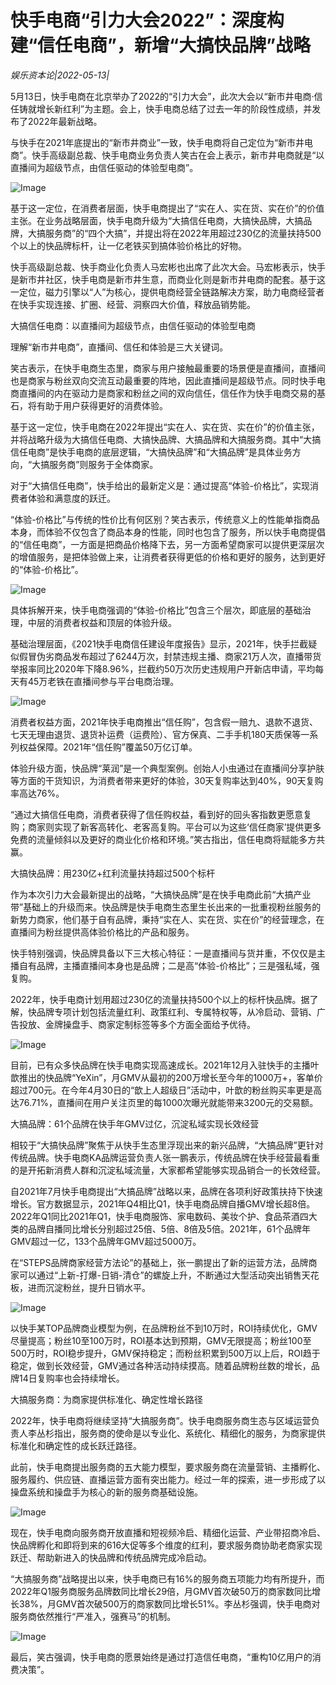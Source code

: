 # 快手电商“引力大会2022”：深度构建“信任电商”，新增“大搞快品牌”战略

*娱乐资本论|2022-05-13|*

5月13日，快手电商在北京举办了2022的“引力大会”，此次大会以“新市井电商·信任铸就增长新红利”为主题。会上，快手电商总结了过去一年的阶段性成绩，并发布了2022年最新战略。

与快手在2021年底提出的“新市井商业”一致，快手电商将自己定位为“新市井电商”。快手高级副总裁、快手电商业务负责人笑古在会上表示，新市井电商就是“以直播间为超级节点，由信任驱动的体验型电商”。

![Image](http://static.ylzbl.com/uploads/ueditor/php/upload/image/20220513/1652424899228857.png)

基于这一定位，在消费者层面，快手电商提出了“实在人、实在货、实在价”的价值主张。在业务战略层面，快手电商升级为“大搞信任电商，大搞快品牌，大搞品牌，大搞服务商”的“四个大搞”，并提出将在2022年用超过230亿的流量扶持500个以上的快品牌标杆，让一亿老铁买到搞体验价格比的好物。

快手高级副总裁、快手商业化负责人马宏彬也出席了此次大会。马宏彬表示，快手是新市井社区，快手电商是新市井生意，而商业化则是新市井电商的配套。基于这一定位，磁力引擎以“人”为核心，提供电商经营全链路解决方案，助力电商经营者在快手实现连接、扩圈、经营、洞察四大价值，释放品销势能。

大搞信任电商：以直播间为超级节点，由信任驱动的体验型电商

理解“新市井电商”，直播间、信任和体验是三大关键词。

笑古表示，在快手电商生态里，商家与用户接触最重要的场景便是直播间，直播间也是商家与粉丝双向交流互动最重要的阵地，因此直播间是超级节点。同时快手电商直播间的内在驱动力是商家和粉丝之间的双向信任，信任作为快手电商交易的基石，将有助于用户获得更好的消费体验。

基于这一定位，快手电商在2022年提出“实在人、实在货、实在价”的价值主张，并将战略升级为大搞信任电商、大搞快品牌、大搞品牌和大搞服务商。其中“大搞信任电商”是快手电商的底层逻辑，“大搞快品牌”和“大搞品牌”是具体业务方向，“大搞服务商”则服务于全体商家。

对于“大搞信任电商”，快手给出的最新定义是：通过提高“体验-价格比”，实现消费者体验和满意度的跃迁。

“体验-价格比”与传统的性价比有何区别？笑古表示，传统意义上的性能单指商品本身，而体验不仅包含了商品本身的性能，同时也包含了服务，所以快手电商提倡的“信任电商”，一方面是把商品价格降下去，另一方面希望商家可以提供更深层次的增值服务，是把体验做上来，让消费者获得更低的价格和更好的服务，达到更好的“体验-价格比”。

![Image](http://static.ylzbl.com/uploads/ueditor/php/upload/image/20220513/1652424918232557.png)

具体拆解开来，快手电商强调的“体验-价格比”包含三个层次，即底层的基础治理，中层的消费者权益和顶层的体验升级。

基础治理层面，《2021快手电商信任建设年度报告》显示，2021年，快手拦截疑似假冒伪劣商品发布超过了6244万次，封禁违规主播、商家21万人次，直播带货举报率同比2020年下降8.96%，拦截约50万次历史违规用户开新店申请，平均每天有45万老铁在直播间参与平台电商治理。

![Image](http://static.ylzbl.com/uploads/ueditor/php/upload/image/20220513/1652424930490478.png)

消费者权益方面，2021年快手电商推出“信任购”，包含假一赔九、退款不退货、七天无理由退货、退货补运费（运费险）、官方保真、二手手机180天质保等一系列权益保障。2021年“信任购”覆盖50万亿订单。

体验升级方面，快品牌“莱润”是一个典型案例。创始人小虫通过在直播间分享护肤等方面的干货知识，为消费者带来更好的体验，30天复购率达到40%，90天复购率高达76%。

“通过大搞信任电商，消费者获得了信任购权益，看到好的回头客指数更愿意复购；商家则实现了新客高转化、老客高复购。平台可以为这些‘信任商家’提供更多免费的流量倾斜以及更好的商业化价格和环境。”笑古指出，信任电商将赋能多方共赢。

大搞快品牌：用230亿+红利流量扶持超过500个标杆

作为本次引力大会最新提出的战略，“大搞快品牌”是在快手电商此前“大搞产业带”基础上的升级而来。快品牌是快手电商生态里生长出来的一批重视粉丝服务的新势力商家，他们基于自有品牌，秉持“实在人、实在货、实在价”的经营理念，在直播间为粉丝提供高体验价格比的产品和服务。

快手特别强调，快品牌具备以下三大核心特征：一是直播间与货并重，不仅仅是主播自有品牌，主播直播间本身也是品牌；二是高“体验-价格比”；三是强私域，强复购。

2022年，快手电商计划用超过230亿的流量扶持500个以上的标杆快品牌。据了解，快品牌专项计划包括流量红利、政策红利、专属特权等，从冷启动、营销、广告投放、金牌操盘手、商家定制标签等多个方面全面给予优待。

![Image](http://static.ylzbl.com/uploads/ueditor/php/upload/image/20220513/1652424955939084.png)

目前，已有众多快品牌在快手电商实现高速成长。2021年12月入驻快手的主播叶歆推出的快品牌“YeXin”，月GMV从最初的200万增长至今年的1000万+，客单价超过700元。在今年4月30日的“歆上人超级日”活动中，叶歆的粉丝购买率更是高达76.71%，直播间在用户关注页里的每1000次曝光就能带来3200元的交易额。

大搞品牌：61个品牌在快手年GMV过亿，沉淀私域实现长效经营

相较于“大搞快品牌”聚焦于从快手生态里浮现出来的新兴品牌，“大搞品牌”更针对传统品牌。快手电商KA品牌运营负责人张一鹏表示，传统品牌在快手经营最看重的是开拓新消费人群和沉淀私域流量，大家都希望能够实现品销合一的长效经营。

自2021年7月快手电商提出“大搞品牌”战略以来，品牌在各项利好政策扶持下快速增长。官方数据显示，2021年Q4相比Q1，快手电商品牌自播GMV增长超8倍。2022年Q1同比2021年Q1，快手电商服饰、家电数码、美妆个护、食品茶酒四大类的品牌自播同比增长分别超过25倍、5倍、8倍及5倍。2021年，61个品牌年GMV超过一亿，133个品牌年GMV超过5000万。

在“STEPS品牌商家经营方法论”的基础上，张一鹏提出了新的运营方法，品牌商家可以通过“上新-打爆-日销-清仓”的螺旋上升，不断通过大型活动突出销售天花板，进而沉淀粉丝，提升日销水平。

![Image](http://static.ylzbl.com/uploads/ueditor/php/upload/image/20220513/1652424967845295.png)

以快手某TOP品牌商业模型为例，在品牌粉丝不到10万时，ROI持续优化，GMV尽量提高；粉丝10至100万时，ROI基本达到预期，GMV无限提高；粉丝100至500万时，ROI稳步提升，GMV保持稳定；而粉丝积累到500万以上后，ROI趋于稳定，做到长效经营，GMV通过各种活动持续摸高。随着品牌粉丝数的增长，品牌14日复购率也会持续增长。

大搞服务商：为商家提供标准化、确定性增长路径

2022年，快手电商将继续坚持“大搞服务商”。快手电商服务商生态与区域运营负责人李丛杉指出，服务商的使命是以专业化、系统化、精细化的服务，为商家提供标准化和确定性的成长跃迁路径。

此前，快手电商提出服务商的五大能力模型，要求服务商在流量营销、主播孵化、服务履约、供应链、直播运营方面有突出能力。经过一年的探索，进一步形成了以操盘系统和操盘手为核心的新的服务商基础设施。

![Image](http://static.ylzbl.com/uploads/ueditor/php/upload/image/20220513/1652424990437479.png)

现在，快手电商向服务商开放直播和短视频冷启、精细化运营、产业带招商冷启、快品牌孵化和即将到来的616大促等多个维度的红利，要求服务商协助老商家实现跃迁、帮助新进入的快品牌和传统品牌完成冷启动。

“大搞服务商”战略提出以来，快手电商已有16%的服务商五项能力均有所提升，而2022年Q1服务商服务品牌数同比增长29倍，月GMV首次破50万的商家数同比增长38%，月GMV首次破500万的商家数同比增长51%。李丛杉强调，快手电商对服务商依然推行“严准入，强赛马”的机制。

![Image](http://static.ylzbl.com/uploads/ueditor/php/upload/image/20220513/1652425007150542.png)

最后，笑古强调，快手电商的愿景始终是通过打造信任电商，“重构10亿用户的消费决策”。


